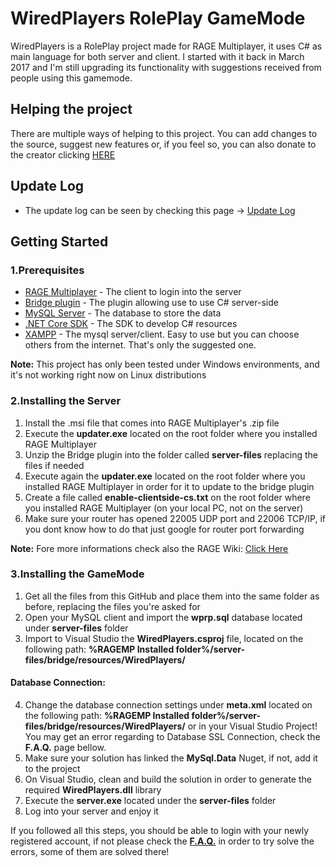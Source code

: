 # WiredPlayers RolePlay GameMode
WiredPlayers is a RolePlay project made for RAGE Multiplayer, it uses C# as main language for both server and client. I started with it back in March 2017 and I'm still upgrading its functionality with suggestions received from people using this gamemode.

## Helping the project
There are multiple ways of helping to this project. You can add changes to the source, suggest new features or, if you feel so, you can also donate to the creator clicking [HERE](https://paypal.me/XabiWiredPlayers)

## Update Log

* The update log can be seen by checking this page -> [Update Log](https://github.com/xabier1989/WiredPlayers-RP/wiki/Update-Log) 

## Getting Started

### 1.Prerequisites

* [RAGE Multiplayer](https://cdn.gtanet.work/RAGE_Multiplayer.zip) - The client to login into the server
* [Bridge plugin](https://cdn.gtanet.work/bridge-package.zip) - The plugin allowing use to use C# server-side
* [MySQL Server](https://dev.mysql.com/downloads/mysql/) - The database to store the data
* [.NET Core SDK](https://www.microsoft.com/net/download) - The SDK to develop C# resources
* [XAMPP](https://www.apachefriends.org/ro/index.html) - The mysql server/client. Easy to use but you can choose others from the internet. That's only the suggested one.

**Note:** This project has only been tested under Windows environments, and it's not working right now on Linux distributions

### 2.Installing the Server
1. Install the .msi file that comes into RAGE Multiplayer's .zip file
2. Execute the **updater.exe** located on the root folder where you installed RAGE Multiplayer
3. Unzip the Bridge plugin into the folder called **server-files** replacing the files if needed
4. Execute again the **updater.exe** located on the root folder where you installed RAGE Multiplayer in order for it to update to the bridge plugin
5. Create a file called **enable-clientside-cs.txt** on the root folder where you installed RAGE Multiplayer (on your local PC, not on the server)
6. Make sure your router has opened 22005 UDP port and 22006 TCP/IP, if you dont know how to do that just google for router port forwarding

**Note:** Fore more informations check also the RAGE Wiki: [Click Here](https://wiki.rage.mp/index.php?title=Getting_Started_with_Server)

### 3.Installing the GameMode
1. Get all the files from this GitHub and place them into the same folder as before, replacing the files you're asked for
2. Open your MySQL client and import the **wprp.sql** database located under **server-files** folder
3. Import to Visual Studio the **WiredPlayers.csproj** file, located on the following path: **%RAGEMP Installed folder%/server-files/bridge/resources/WiredPlayers/**
#### Database Connection:
4. Change the database connection settings under **meta.xml** located on the following path: **%RAGEMP Installed folder%/server-files/bridge/resources/WiredPlayers/** or in your Visual Studio Project! You may get an error regarding to Database SSL Connection, check the **F.A.Q.** page bellow.
5. Make sure your solution has linked the **MySql.Data** Nuget, if not, add it to the project
6. On Visual Studio, clean and build the solution in order to generate the required **WiredPlayers.dll** library
7. Execute the **server.exe** located under the **server-files** folder
8. Log into your server and enjoy it

If you followed all this steps, you should be able to login with your newly registered account, if not please check the **[F.A.Q.](https://github.com/xabier1989/WiredPlayers-RP/wiki/FAQ)** in order to try solve the errors, some of them are solved there!
